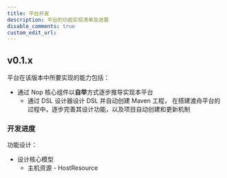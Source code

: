 ```yaml
---
title: 平台开发
description: 平台的功能实现清单及进展
disable_comments: true
custom_edit_url:
---
```


## v0.1.x

平台在该版本中所要实现的能力包括：

- 通过 Nop 核心组件以**自举**方式逐步推导实现本平台
  - 通过 DSL 设计器设计 DSL 并自动创建 Maven 工程，
    在搭建渡舟平台的过程中，逐步完善其设计功能，以及项目自动创建和更新机制

### 开发进度

功能设计：

- 设计核心模型
  - 主机资源 - HostResource
